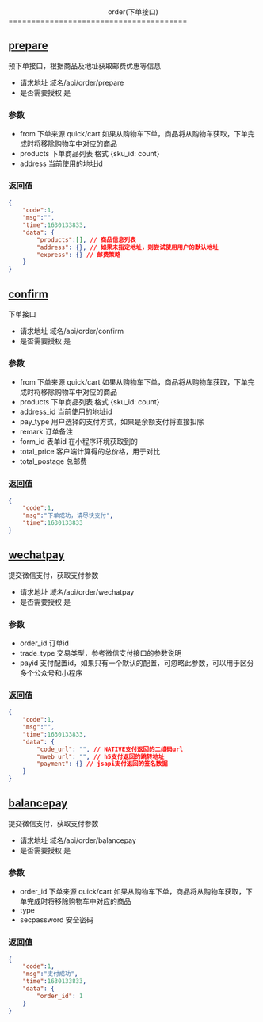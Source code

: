 <center>order(下单接口)</center>
=======================================

## [prepare](#prepare)
预下单接口，根据商品及地址获取邮费优惠等信息
* 请求地址 域名/api/order/prepare
* 是否需要授权 是

### 参数
* from 下单来源 quick/cart  如果从购物车下单，商品将从购物车获取，下单完成时将移除购物车中对应的商品
* products 下单商品列表 格式 {sku_id: count}
* address 当前使用的地址id

### 返回值
```json
{
    "code":1,
    "msg":"",
    "time":1630133833,
    "data": {
        "products":[], // 商品信息列表
        "address": {}, // 如果未指定地址，则尝试使用用户的默认地址
        "express": {} // 邮费策略
    }
}
```

## [confirm](#confirm)
下单接口
* 请求地址 域名/api/order/confirm
* 是否需要授权 是

### 参数
* from 下单来源 quick/cart  如果从购物车下单，商品将从购物车获取，下单完成时将移除购物车中对应的商品
* products 下单商品列表 格式 {sku_id: count}
* address_id 当前使用的地址id
* pay_type 用户选择的支付方式，如果是余额支付将直接扣除
* remark 订单备注
* form_id 表单id 在小程序环境获取到的
* total_price 客户端计算得的总价格，用于对比
* total_postage 总邮费

### 返回值
```json
{
    "code":1,
    "msg":"下单成功，请尽快支付",
    "time":1630133833
}
```

## [wechatpay](#wechatpay)
提交微信支付，获取支付参数
* 请求地址 域名/api/order/wechatpay
* 是否需要授权 是

### 参数
* order_id 订单id
* trade_type 交易类型，参考微信支付接口的参数说明
* payid 支付配置id，如果只有一个默认的配置，可忽略此参数，可以用于区分多个公众号和小程序

### 返回值
```json
{
    "code":1,
    "msg":"",
    "time":1630133833,
    "data": {
        "code_url": "", // NATIVE支付返回的二维码url
        "mweb_url": "", // h5支付返回的跳转地址
        "payment": {} // jsapi支付返回的签名数据
    }
}
```

## [balancepay](#balancepay)
提交微信支付，获取支付参数
* 请求地址 域名/api/order/balancepay
* 是否需要授权 是

### 参数
* order_id 下单来源 quick/cart  如果从购物车下单，商品将从购物车获取，下单完成时将移除购物车中对应的商品
* type 
* secpassword 安全密码

### 返回值
```json
{
    "code":1,
    "msg":"支付成功",
    "time":1630133833,
    "data": {
        "order_id": 1
    }
}
```
